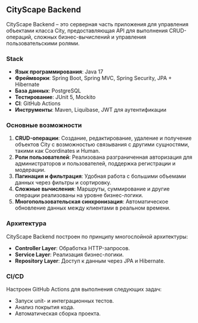 ## CityScape Backend

CityScape Backend – это серверная часть приложения для управления объектами класса City, предоставляющая API для выполнения CRUD-операций, сложных бизнес-вычислений и управления пользовательскими ролями.

### Stack

- **Язык программирования**: Java 17  
- **Фреймворки**: Spring Boot, Spring MVC, Spring Security, JPA + Hibernate  
- **База данных**: PostgreSQL  
- **Тестирование**: JUnit 5, Mockito  
- **CI**: GitHub Actions  
- **Инструменты**: Maven, Liquibase, JWT для аутентификации  

### Основные возможности

1. **CRUD-операции**: Создание, редактирование, удаление и получение объектов City с возможностью связывания с другими сущностями, такими как Coordinates и Human.
2. **Роли пользователей**: Реализована разграниченная авторизация для администраторов и пользователей, поддержка регистрации и модерации.
3. **Пагинация и фильтрация**: Удобная работа с большими объемами данных через фильтры и сортировку.
4. **Сложные вычисления**: Маршруты, суммирование и другие операции реализованы на уровне бизнес-логики.
5. **Многопользовательская синхронизация**: Автоматическое обновление данных между клиентами в реальном времени.

### Архитектура

CityScape Backend построен по принципу многослойной архитектуры:

- **Controller Layer**: Обработка HTTP-запросов.
- **Service Layer**: Реализация бизнес-логики.
- **Repository Layer**: Доступ к данным через JPA и Hibernate.

### CI/CD

Настроен GitHub Actions для выполнения следующих задач:
- Запуск unit- и интеграционных тестов.
- Анализ покрытия кода.
- Автоматическая сборка проекта.
